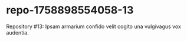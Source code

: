 # repo-1758898554058-13
Repository #13: Ipsam armarium confido velit cogito una vulgivagus vox audentia.
